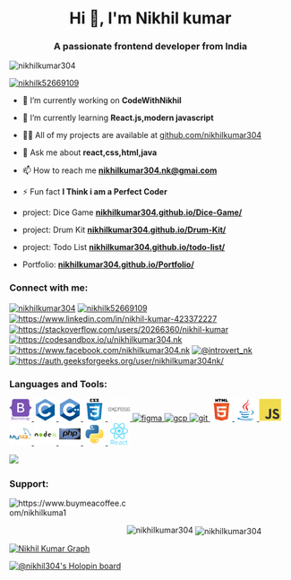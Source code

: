 <h1 align="center">Hi 👋, I'm Nikhil kumar</h1>
<h3 align="center">A passionate frontend developer from India</h3>

<p align="left"> <img src="https://komarev.com/ghpvc/?username=nikhilkumar304&label=Profile%20views&color=0e75b6&style=flat" alt="nikhilkumar304" /> </p>

<p align="left"> <a href="https://twitter.com/nikhilk52669109" target="blank"><img src="https://img.shields.io/twitter/follow/nikhilk52669109?logo=twitter&style=for-the-badge" alt="nikhilk52669109" /></a> </p>

- 🔭 I’m currently working on **CodeWithNikhil**

- 🌱 I’m currently learning **React.js,modern javascript**

- 👨‍💻 All of my projects are available at [github.com/nikhilkumar304](github.com/nikhilkumar304)

- 💬 Ask me about **react,css,html,java**

- 📫 How to reach me **nikhilkumar304.nk@gmai.com**

- ⚡ Fun fact **I Think i am a Perfect Coder**
- project: Dice Game **[nikhilkumar304.github.io/Dice-Game/](https://nikhilkumar304.github.io/Dice-Game/)**
- project: Drum Kit **[nikhilkumar304.github.io/Drum-Kit/](https://nikhilkumar304.github.io/Drum-Kit/)**
- project: Todo List **[nikhilkumar304.github.io/todo-list/](https://nikhilkumar304.github.io/todo-list/)**
- Portfolio: **[nikhilkumar304.github.io/Portfolio/](https://nikhilkumar304.github.io/Portfolio/)**

<h3 align="left">Connect with me:</h3>
<p align="left">
<a href="https://dev.to/nikhilkumar304" target="blank"><img align="center" src="https://raw.githubusercontent.com/rahuldkjain/github-profile-readme-generator/master/src/images/icons/Social/devto.svg" alt="nikhilkumar304" height="30" width="40" /></a>
<a href="https://twitter.com/nikhilk52669109" target="blank"><img align="center" src="https://raw.githubusercontent.com/rahuldkjain/github-profile-readme-generator/master/src/images/icons/Social/twitter.svg" alt="nikhilk52669109" height="30" width="40" /></a>
<a href="https://linkedin.com/in/https://www.linkedin.com/in/nikhil-kumar-423372227" target="blank"><img align="center" src="https://raw.githubusercontent.com/rahuldkjain/github-profile-readme-generator/master/src/images/icons/Social/linked-in-alt.svg" alt="https://www.linkedin.com/in/nikhil-kumar-423372227" height="30" width="40" /></a>
<a href="https://stackoverflow.com/users/https://stackoverflow.com/users/20266360/nikhil-kumar" target="blank"><img align="center" src="https://raw.githubusercontent.com/rahuldkjain/github-profile-readme-generator/master/src/images/icons/Social/stack-overflow.svg" alt="https://stackoverflow.com/users/20266360/nikhil-kumar" height="30" width="40" /></a>
<a href="https://codesandbox.com/https://codesandbox.io/u/nikhilkumar304.nk" target="blank"><img align="center" src="https://raw.githubusercontent.com/rahuldkjain/github-profile-readme-generator/master/src/images/icons/Social/codesandbox.svg" alt="https://codesandbox.io/u/nikhilkumar304.nk" height="30" width="40" /></a>
<a href="https://fb.com/https://www.facebook.com/nikhilkumar304.nk" target="blank"><img align="center" src="https://raw.githubusercontent.com/rahuldkjain/github-profile-readme-generator/master/src/images/icons/Social/facebook.svg" alt="https://www.facebook.com/nikhilkumar304.nk" height="30" width="40" /></a>
<a href="https://instagram.com/@introvert_nk" target="blank"><img align="center" src="https://raw.githubusercontent.com/rahuldkjain/github-profile-readme-generator/master/src/images/icons/Social/instagram.svg" alt="@introvert_nk" height="30" width="40" /></a>
<a href="https://auth.geeksforgeeks.org/user/https://auth.geeksforgeeks.org/user/nikhilkumar304nk/" target="blank"><img align="center" src="https://raw.githubusercontent.com/rahuldkjain/github-profile-readme-generator/master/src/images/icons/Social/geeks-for-geeks.svg" alt="https://auth.geeksforgeeks.org/user/nikhilkumar304nk/" height="30" width="40" /></a>
</p>

<h3 align="left">Languages and Tools:</h3>
<p align="left"> <a href="https://getbootstrap.com" target="_blank" rel="noreferrer"> <img src="https://raw.githubusercontent.com/devicons/devicon/master/icons/bootstrap/bootstrap-plain-wordmark.svg" alt="bootstrap" width="40" height="40"/> </a> <a href="https://www.cprogramming.com/" target="_blank" rel="noreferrer"> <img src="https://raw.githubusercontent.com/devicons/devicon/master/icons/c/c-original.svg" alt="c" width="40" height="40"/> </a> <a href="https://www.w3schools.com/cpp/" target="_blank" rel="noreferrer"> <img src="https://raw.githubusercontent.com/devicons/devicon/master/icons/cplusplus/cplusplus-original.svg" alt="cplusplus" width="40" height="40"/> </a> <a href="https://www.w3schools.com/css/" target="_blank" rel="noreferrer"> <img src="https://raw.githubusercontent.com/devicons/devicon/master/icons/css3/css3-original-wordmark.svg" alt="css3" width="40" height="40"/> </a> <a href="https://expressjs.com" target="_blank" rel="noreferrer"> <img src="https://raw.githubusercontent.com/devicons/devicon/master/icons/express/express-original-wordmark.svg" alt="express" width="40" height="40"/> </a> <a href="https://www.figma.com/" target="_blank" rel="noreferrer"> <img src="https://www.vectorlogo.zone/logos/figma/figma-icon.svg" alt="figma" width="40" height="40"/> </a> <a href="https://cloud.google.com" target="_blank" rel="noreferrer"> <img src="https://www.vectorlogo.zone/logos/google_cloud/google_cloud-icon.svg" alt="gcp" width="40" height="40"/> </a> <a href="https://git-scm.com/" target="_blank" rel="noreferrer"> <img src="https://www.vectorlogo.zone/logos/git-scm/git-scm-icon.svg" alt="git" width="40" height="40"/> </a> <a href="https://www.w3.org/html/" target="_blank" rel="noreferrer"> <img src="https://raw.githubusercontent.com/devicons/devicon/master/icons/html5/html5-original-wordmark.svg" alt="html5" width="40" height="40"/> </a> <a href="https://www.java.com" target="_blank" rel="noreferrer"> <img src="https://raw.githubusercontent.com/devicons/devicon/master/icons/java/java-original.svg" alt="java" width="40" height="40"/> </a> <a href="https://developer.mozilla.org/en-US/docs/Web/JavaScript" target="_blank" rel="noreferrer"> <img src="https://raw.githubusercontent.com/devicons/devicon/master/icons/javascript/javascript-original.svg" alt="javascript" width="40" height="40"/> </a> <a href="https://www.mysql.com/" target="_blank" rel="noreferrer"> <img src="https://raw.githubusercontent.com/devicons/devicon/master/icons/mysql/mysql-original-wordmark.svg" alt="mysql" width="40" height="40"/> </a> <a href="https://nodejs.org" target="_blank" rel="noreferrer"> <img src="https://raw.githubusercontent.com/devicons/devicon/master/icons/nodejs/nodejs-original-wordmark.svg" alt="nodejs" width="40" height="40"/> </a> <a href="https://www.php.net" target="_blank" rel="noreferrer"> <img src="https://raw.githubusercontent.com/devicons/devicon/master/icons/php/php-original.svg" alt="php" width="40" height="40"/> </a> <a href="https://www.python.org" target="_blank" rel="noreferrer"> <img src="https://raw.githubusercontent.com/devicons/devicon/master/icons/python/python-original.svg" alt="python" width="40" height="40"/> </a> <a href="https://reactjs.org/" target="_blank" rel="noreferrer"> <img src="https://raw.githubusercontent.com/devicons/devicon/master/icons/react/react-original-wordmark.svg" alt="react" width="40" height="40"/> </a> </p>
<img src="https://github-profile-trophy.vercel.app/?username=nikhilkumar304&theme=juicyfresh&no-bg=true" />

<h3 align="left">Support:</h3>
<p><a href="https://www.buymeacoffee.com/https://www.buymeacoffee.com/nikhilkuma1"> <img align="left" src="https://cdn.buymeacoffee.com/buttons/v2/default-yellow.png" height="50" width="210" alt="https://www.buymeacoffee.com/nikhilkuma1" /></a><br><br>
<p><img align="left" src="https://github-readme-stats.vercel.app/api/top-langs?username=nikhilkumar304&show_icons=true&locale=en&layout=compact" alt="nikhilkumar304" /></p><p>&nbsp;<img align="center" src="https://github-readme-stats.vercel.app/api?username=nikhilkumar304&show_icons=true&locale=en" alt="nikhilkumar304" /></p>

[![Nikhil Kumar Graph](https://activity-graph.herokuapp.com/graph?username=nikhilkumar304&theme=nord&area=true)](https://activity-graph.herokuapp.com/graph?username=nikhilkumar304&theme=nord&area=true)

[![@nikhil304's Holopin board](https://holopin.me/nikhil304)](https://holopin.io/@nikhil304)

